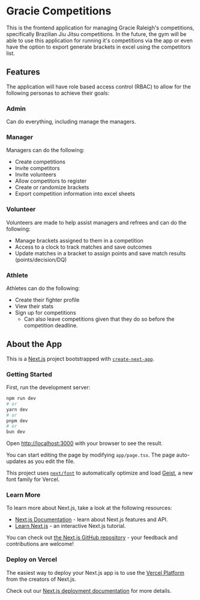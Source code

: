 # Gracie Competitions

This is the frontend application for managing Gracie Raleigh's competitions, specifically Brazilian Jiu Jitsu competitions. In the future, the gym will be able to use this application for running it's competitions via the app or even have the option to export generate brackets in excel using the competitors list.

## Features

The application will have role based access control (RBAC) to allow for the following personas to achieve their goals:

### Admin

Can do everything, including manage the managers.

### Manager

Managers can do the following:

- Create competitions
- Invite competitors
- Invite volunteers
- Allow competitors to register
- Create or randomize brackets
- Export competition information into excel sheets

### Volunteer

Volunteers are made to help assist managers and refrees and can do the following:

- Manage brackets assigned to them in a competition
- Access to a clock to track matches and save outcomes
- Update matches in a bracket to assign points and save match results (points/decision/DQ)

### Athlete

Athletes can do the following:

- Create their fighter profile
- View their stats
- Sign up for competitions
  - Can also leave competitions given that they do so before the competition deadline.

## About the App

This is a [Next.js](https://nextjs.org) project bootstrapped with [`create-next-app`](https://nextjs.org/docs/app/api-reference/cli/create-next-app).

### Getting Started

First, run the development server:

```bash
npm run dev
# or
yarn dev
# or
pnpm dev
# or
bun dev
```

Open [http://localhost:3000](http://localhost:3000) with your browser to see the result.

You can start editing the page by modifying `app/page.tsx`. The page auto-updates as you edit the file.

This project uses [`next/font`](https://nextjs.org/docs/app/building-your-application/optimizing/fonts) to automatically optimize and load [Geist](https://vercel.com/font), a new font family for Vercel.

### Learn More

To learn more about Next.js, take a look at the following resources:

- [Next.js Documentation](https://nextjs.org/docs) - learn about Next.js features and API.
- [Learn Next.js](https://nextjs.org/learn) - an interactive Next.js tutorial.

You can check out [the Next.js GitHub repository](https://github.com/vercel/next.js) - your feedback and contributions are welcome!

### Deploy on Vercel

The easiest way to deploy your Next.js app is to use the [Vercel Platform](https://vercel.com/new?utm_medium=default-template&filter=next.js&utm_source=create-next-app&utm_campaign=create-next-app-readme) from the creators of Next.js.

Check out our [Next.js deployment documentation](https://nextjs.org/docs/app/building-your-application/deploying) for more details.
